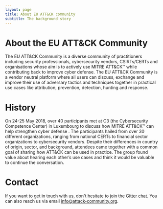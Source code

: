 ```yaml
---
layout: page
title: About EU ATT&CK community
subtitle: The background story
---
```


# About the EU ATT&CK Community

The EU ATT&CK Community is a diverse community of practitioners including security professionals, cybersecurity vendors, CSIRTs/CERTs and organisations whose aim is to actively use MITRE ATT&CK™ while contributing back to improve cyber defense. The EU ATT&CK Community is a vendor neutral platform where all users can discuss, exchange and improve their use of adversary tactics and techniques together in practical use cases like attribution, prevention, detection, hunting and response.

# History

On 24-25 May 2018, over 40 participants met at C3 (the Cybersecurity Competence Center) in Luxembourg to discuss how MITRE ATT&CK™ can help strengthen cyber defense . The participants hailed from over 30 different organizations, ranging from national CERTs to financial sector organizations to cybersecurity vendors. Despite their differences in country of origin, sector, and background, attendees came together with a common goal of sharing how ATT&CK can be used in practice. The group found value about hearing each other’s use cases and think it would be valuable to continue the conversation.

# Contact

If you want to get in touch with us, don't hesitate to join the [Gitter chat](https://gitter.im/attack-community/Lobby#). You can also reach us via email info@attack-community.org.
